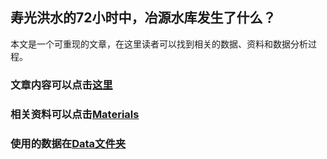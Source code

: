 ## 寿光洪水的72小时中，冶源水库发生了什么？

本文是一个可重现的文章，在这里读者可以找到相关的数据、资料和数据分析过程。

### 文章内容可以点击[这里](https://github.com/wenlong-liu/Yeyuan_review/blob/master/yeyuan_review.md)

### 相关资料可以点击[Materials](https://github.com/wenlong-liu/Yeyuan_review/tree/master/Materials)

### 使用的数据在[Data文件夹](https://github.com/wenlong-liu/Yeyuan_review/tree/master/Data)

